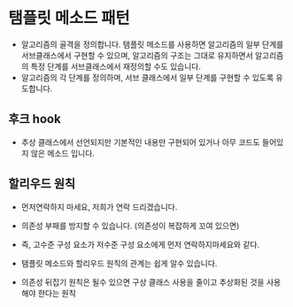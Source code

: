 # 탬플릿 메소드 패턴
- 알고리즘의 골격을 정의합니다. 탬플릿 메소드를 사용하면 알고리즘의 일부 단계를 서브클래스에서 구현할 수 있으며, 알고리즘의 구조는 그대로 유지하면서 알고리즘의 특정 단계를 서브클래스에서 재정의할 수도 있습니다.
- 알고리즘의 각 단계를 정의하며, 서브 클래스에서 일부 단계를 구현할 수 있도록 유도합니다. 

## 후크 hook
- 추상 클래스에서 선언되지만 기본적인 내용만 구현되어 있거나 아무 코드도 들어있지 않은 메소드 입니다. 

## 할리우드 원칙
- 먼저연락하지 마세요, 저희가 연락 드리겠습니다.
- 의존성 부패를 방지할 수 있습니다. (의존성이 복잡하게 꼬여 있으면)
- 즉, 고수준 구성 요소가 저수준 구성 요소에게 먼저 연락하지마세요와 같다. 
- 탬플릿 메소드와 할리우드 원칙의 관계는 쉽게 알수 있습니다. 

- 의존성 뒤집기 원칙은 될수 있으면 구상 클래스 사용을 줄이고 추상화된 것을 사용해야 한다는 원칙
